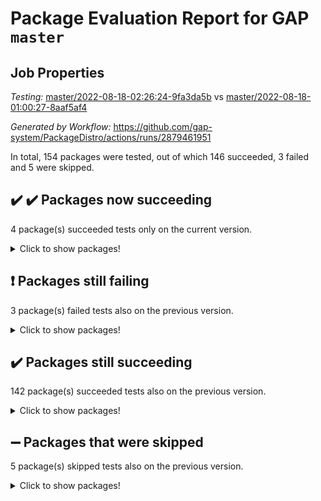 # Package Evaluation Report for GAP `master`

## Job Properties

*Testing:* [master/2022-08-18-02:26:24-9fa3da5b](https://github.com/gap-system/PackageDistro/blob/data/reports/master/2022-08-18-02:26:24-9fa3da5b) vs [master/2022-08-18-01:00:27-8aaf5af4](https://github.com/gap-system/PackageDistro/blob/data/reports/master/2022-08-18-01:00:27-8aaf5af4)

*Generated by Workflow:* https://github.com/gap-system/PackageDistro/actions/runs/2879461951

In total, 154 packages were tested, out of which 146 succeeded, 3 failed and 5 were skipped.

## :heavy_check_mark: :heavy_check_mark: Packages now succeeding

4 package(s) succeeded tests only on the current version.
<details><summary>Click to show packages!</summary>

- gapdoc 1.6.6 [(success)](https://github.com/gap-system/PackageDistro/runs/7890778264?check_suite_focus=true) vs gapdoc 1.6.5 [(skipped)](https://github.com/gap-system/PackageDistro/runs/7889889423?check_suite_focus=true)
- homalgtocas 2022.08-02 [(success)](https://github.com/gap-system/PackageDistro/runs/7890779523?check_suite_focus=true) vs homalgtocas 2022.07-01 [(skipped)](https://github.com/gap-system/PackageDistro/runs/7889889423?check_suite_focus=true)
- io_forhomalg 2022.08-02 [(success)](https://github.com/gap-system/PackageDistro/runs/7890779825?check_suite_focus=true) vs io_forhomalg 2022.03-01 [(skipped)](https://github.com/gap-system/PackageDistro/runs/7889889423?check_suite_focus=true)
- localizeringforhomalg 2022.08-02 [(success)](https://github.com/gap-system/PackageDistro/runs/7890780594?check_suite_focus=true) vs localizeringforhomalg 2022.03-01 [(skipped)](https://github.com/gap-system/PackageDistro/runs/7889889423?check_suite_focus=true)
</details>

## :exclamation: Packages still failing

3 package(s) failed tests also on the previous version.
<details><summary>Click to show packages!</summary>

- francy 1.2.4 [(failure)](https://github.com/gap-system/PackageDistro/runs/7890778159?check_suite_focus=true)
- packagemanager 1.2 [(failure)](https://github.com/gap-system/PackageDistro/runs/7890781561?check_suite_focus=true)
- recog 1.3.2 [(failure)](https://github.com/gap-system/PackageDistro/runs/7890782198?check_suite_focus=true)
</details>

## :heavy_check_mark: Packages still succeeding

142 package(s) succeeded tests also on the previous version.
<details><summary>Click to show packages!</summary>

- 4ti2interface 2022.08-03 [(success)](https://github.com/gap-system/PackageDistro/runs/7890775908?check_suite_focus=true)
- ace 5.5 [(success)](https://github.com/gap-system/PackageDistro/runs/7890775958?check_suite_focus=true)
- aclib 1.3.2 [(success)](https://github.com/gap-system/PackageDistro/runs/7890775992?check_suite_focus=true)
- agt 0.2 [(success)](https://github.com/gap-system/PackageDistro/runs/7890776034?check_suite_focus=true)
- alnuth 3.2.1 [(success)](https://github.com/gap-system/PackageDistro/runs/7890776082?check_suite_focus=true)
- anupq 3.2.6 [(success)](https://github.com/gap-system/PackageDistro/runs/7890776125?check_suite_focus=true)
- atlasrep 2.1.4 [(success)](https://github.com/gap-system/PackageDistro/runs/7890776177?check_suite_focus=true)
- autodoc 2022.07.10 [(success)](https://github.com/gap-system/PackageDistro/runs/7890776210?check_suite_focus=true)
- automata 1.15 [(success)](https://github.com/gap-system/PackageDistro/runs/7890776250?check_suite_focus=true)
- automgrp 1.3.2 [(success)](https://github.com/gap-system/PackageDistro/runs/7890776306?check_suite_focus=true)
- autpgrp 1.11 [(success)](https://github.com/gap-system/PackageDistro/runs/7890776339?check_suite_focus=true)
- cap 2022.08-05 [(success)](https://github.com/gap-system/PackageDistro/runs/7890776388?check_suite_focus=true)
- caratinterface 2.3.4 [(success)](https://github.com/gap-system/PackageDistro/runs/7890776427?check_suite_focus=true)
- cddinterface 2022.08.11 [(success)](https://github.com/gap-system/PackageDistro/runs/7890776463?check_suite_focus=true)
- circle 1.6.5 [(success)](https://github.com/gap-system/PackageDistro/runs/7890776509?check_suite_focus=true)
- classicpres 1.22 [(success)](https://github.com/gap-system/PackageDistro/runs/7890776550?check_suite_focus=true)
- cohomolo 1.6.10 [(success)](https://github.com/gap-system/PackageDistro/runs/7890776587?check_suite_focus=true)
- congruence 1.2.4 [(success)](https://github.com/gap-system/PackageDistro/runs/7890776631?check_suite_focus=true)
- corelg 1.56 [(success)](https://github.com/gap-system/PackageDistro/runs/7890776673?check_suite_focus=true)
- crime 1.6 [(success)](https://github.com/gap-system/PackageDistro/runs/7890776720?check_suite_focus=true)
- crisp 1.4.5 [(success)](https://github.com/gap-system/PackageDistro/runs/7890776758?check_suite_focus=true)
- crypting 0.10 [(success)](https://github.com/gap-system/PackageDistro/runs/7890776821?check_suite_focus=true)
- cryst 4.1.25 [(success)](https://github.com/gap-system/PackageDistro/runs/7890776870?check_suite_focus=true)
- crystcat 1.1.10 [(success)](https://github.com/gap-system/PackageDistro/runs/7890776933?check_suite_focus=true)
- ctbllib 1.3.4 [(success)](https://github.com/gap-system/PackageDistro/runs/7890776985?check_suite_focus=true)
- cubefree 1.19 [(success)](https://github.com/gap-system/PackageDistro/runs/7890777025?check_suite_focus=true)
- curlinterface 2.2.3 [(success)](https://github.com/gap-system/PackageDistro/runs/7890777067?check_suite_focus=true)
- cvec 2.7.6 [(success)](https://github.com/gap-system/PackageDistro/runs/7890777108?check_suite_focus=true)
- datastructures 0.2.7 [(success)](https://github.com/gap-system/PackageDistro/runs/7890777165?check_suite_focus=true)
- deepthought 1.0.5 [(success)](https://github.com/gap-system/PackageDistro/runs/7890777229?check_suite_focus=true)
- design 1.7 [(success)](https://github.com/gap-system/PackageDistro/runs/7890777288?check_suite_focus=true)
- difsets 2.3.1 [(success)](https://github.com/gap-system/PackageDistro/runs/7890777349?check_suite_focus=true)
- digraphs 1.5.3 [(success)](https://github.com/gap-system/PackageDistro/runs/7890777401?check_suite_focus=true)
- edim 1.3.5 [(success)](https://github.com/gap-system/PackageDistro/runs/7890777462?check_suite_focus=true)
- example 4.3.2 [(success)](https://github.com/gap-system/PackageDistro/runs/7890777568?check_suite_focus=true)
- examplesforhomalg 2022.08-02 [(success)](https://github.com/gap-system/PackageDistro/runs/7890777632?check_suite_focus=true)
- factint 1.6.3 [(success)](https://github.com/gap-system/PackageDistro/runs/7890777678?check_suite_focus=true)
- ferret 1.0.8 [(success)](https://github.com/gap-system/PackageDistro/runs/7890777738?check_suite_focus=true)
- fga 1.4.0 [(success)](https://github.com/gap-system/PackageDistro/runs/7890777799?check_suite_focus=true)
- fining 1.5 [(success)](https://github.com/gap-system/PackageDistro/runs/7890777868?check_suite_focus=true)
- float 1.0.3 [(success)](https://github.com/gap-system/PackageDistro/runs/7890777934?check_suite_focus=true)
- format 1.4.3 [(success)](https://github.com/gap-system/PackageDistro/runs/7890777972?check_suite_focus=true)
- forms 1.2.8 [(success)](https://github.com/gap-system/PackageDistro/runs/7890778018?check_suite_focus=true)
- fplsa 1.2.5 [(success)](https://github.com/gap-system/PackageDistro/runs/7890778067?check_suite_focus=true)
- fr 2.4.10 [(success)](https://github.com/gap-system/PackageDistro/runs/7890778114?check_suite_focus=true)
- fwtree 1.3 [(success)](https://github.com/gap-system/PackageDistro/runs/7890778202?check_suite_focus=true)
- gauss 2022.08-04 [(success)](https://github.com/gap-system/PackageDistro/runs/7890778301?check_suite_focus=true)
- gaussforhomalg 2022.08-02 [(success)](https://github.com/gap-system/PackageDistro/runs/7890778350?check_suite_focus=true)
- gbnp 1.0.5 [(success)](https://github.com/gap-system/PackageDistro/runs/7890778419?check_suite_focus=true)
- generalizedmorphismsforcap 2022.05-01 [(success)](https://github.com/gap-system/PackageDistro/runs/7890778477?check_suite_focus=true)
- genss 1.6.7 [(success)](https://github.com/gap-system/PackageDistro/runs/7890778539?check_suite_focus=true)
- gradedmodules 2022.08-02 [(success)](https://github.com/gap-system/PackageDistro/runs/7890778604?check_suite_focus=true)
- gradedringforhomalg 2022.08-02 [(success)](https://github.com/gap-system/PackageDistro/runs/7890778676?check_suite_focus=true)
- grape 4.8.5 [(success)](https://github.com/gap-system/PackageDistro/runs/7890778730?check_suite_focus=true)
- groupoids 1.71 [(success)](https://github.com/gap-system/PackageDistro/runs/7890778844?check_suite_focus=true)
- grpconst 2.6.2 [(success)](https://github.com/gap-system/PackageDistro/runs/7890778926?check_suite_focus=true)
- guarana 0.96.3 [(success)](https://github.com/gap-system/PackageDistro/runs/7890778993?check_suite_focus=true)
- guava 3.16 [(success)](https://github.com/gap-system/PackageDistro/runs/7890779067?check_suite_focus=true)
- hap 1.47 [(success)](https://github.com/gap-system/PackageDistro/runs/7890779137?check_suite_focus=true)
- hapcryst 0.1.15 [(success)](https://github.com/gap-system/PackageDistro/runs/7890779210?check_suite_focus=true)
- hecke 1.5.3 [(success)](https://github.com/gap-system/PackageDistro/runs/7890779250?check_suite_focus=true)
- help 3.5 [(success)](https://github.com/gap-system/PackageDistro/runs/7890779312?check_suite_focus=true)
- homalg 2022.08-03 [(success)](https://github.com/gap-system/PackageDistro/runs/7890779410?check_suite_focus=true)
- idrel 2.44 [(success)](https://github.com/gap-system/PackageDistro/runs/7890779586?check_suite_focus=true)
- images 1.3.1 [(success)](https://github.com/gap-system/PackageDistro/runs/7890779643?check_suite_focus=true)
- intpic 0.3.0 [(success)](https://github.com/gap-system/PackageDistro/runs/7890779705?check_suite_focus=true)
- io 4.7.2 [(success)](https://github.com/gap-system/PackageDistro/runs/7890779762?check_suite_focus=true)
- irredsol 1.4.3 [(success)](https://github.com/gap-system/PackageDistro/runs/7890779907?check_suite_focus=true)
- json 2.1.0 [(success)](https://github.com/gap-system/PackageDistro/runs/7890779990?check_suite_focus=true)
- jupyterkernel 1.4.1 [(success)](https://github.com/gap-system/PackageDistro/runs/7890780039?check_suite_focus=true)
- jupyterviz 1.5.6 [(success)](https://github.com/gap-system/PackageDistro/runs/7890780097?check_suite_focus=true)
- kan 1.34 [(success)](https://github.com/gap-system/PackageDistro/runs/7890780161?check_suite_focus=true)
- kbmag 1.5.9 [(success)](https://github.com/gap-system/PackageDistro/runs/7890780234?check_suite_focus=true)
- laguna 3.9.5 [(success)](https://github.com/gap-system/PackageDistro/runs/7890780288?check_suite_focus=true)
- liealgdb 2.2.1 [(success)](https://github.com/gap-system/PackageDistro/runs/7890780384?check_suite_focus=true)
- liepring 2.7 [(success)](https://github.com/gap-system/PackageDistro/runs/7890780430?check_suite_focus=true)
- liering 2.4.2 [(success)](https://github.com/gap-system/PackageDistro/runs/7890780487?check_suite_focus=true)
- linearalgebraforcap 2022.08-03 [(success)](https://github.com/gap-system/PackageDistro/runs/7890780541?check_suite_focus=true)
- loops 3.4.2 [(success)](https://github.com/gap-system/PackageDistro/runs/7890780658?check_suite_focus=true)
- lpres 1.0.3 [(success)](https://github.com/gap-system/PackageDistro/runs/7890780706?check_suite_focus=true)
- majoranaalgebras 1.4 [(success)](https://github.com/gap-system/PackageDistro/runs/7890780752?check_suite_focus=true)
- mapclass 1.4.5 [(success)](https://github.com/gap-system/PackageDistro/runs/7890780813?check_suite_focus=true)
- matgrp 0.70 [(success)](https://github.com/gap-system/PackageDistro/runs/7890780868?check_suite_focus=true)
- matricesforhomalg 2022.08-02 [(success)](https://github.com/gap-system/PackageDistro/runs/7890780914?check_suite_focus=true)
- modisom 2.5.3 [(success)](https://github.com/gap-system/PackageDistro/runs/7890780985?check_suite_focus=true)
- modulepresentationsforcap 2022.08-02 [(success)](https://github.com/gap-system/PackageDistro/runs/7890781021?check_suite_focus=true)
- modules 2022.08-03 [(success)](https://github.com/gap-system/PackageDistro/runs/7890781065?check_suite_focus=true)
- monoidalcategories 2022.08-03 [(success)](https://github.com/gap-system/PackageDistro/runs/7890781107?check_suite_focus=true)
- nconvex 2020.11-04 [(success)](https://github.com/gap-system/PackageDistro/runs/7890781146?check_suite_focus=true)
- nilmat 1.4.2 [(success)](https://github.com/gap-system/PackageDistro/runs/7890781201?check_suite_focus=true)
- nock 1.5 [(success)](https://github.com/gap-system/PackageDistro/runs/7890781268?check_suite_focus=true)
- normalizinterface 1.3.4 [(success)](https://github.com/gap-system/PackageDistro/runs/7890781298?check_suite_focus=true)
- nq 2.5.8 [(success)](https://github.com/gap-system/PackageDistro/runs/7890781349?check_suite_focus=true)
- numericalsgps 1.3.1 [(success)](https://github.com/gap-system/PackageDistro/runs/7890781396?check_suite_focus=true)
- openmath 11.5.1 [(success)](https://github.com/gap-system/PackageDistro/runs/7890781448?check_suite_focus=true)
- orb 4.8.5 [(success)](https://github.com/gap-system/PackageDistro/runs/7890781496?check_suite_focus=true)
- patternclass 2.4.2 [(success)](https://github.com/gap-system/PackageDistro/runs/7890781612?check_suite_focus=true)
- permut 2.0.4 [(success)](https://github.com/gap-system/PackageDistro/runs/7890781647?check_suite_focus=true)
- polenta 1.3.10 [(success)](https://github.com/gap-system/PackageDistro/runs/7890781703?check_suite_focus=true)
- polymaking 0.8.6 [(success)](https://github.com/gap-system/PackageDistro/runs/7890781746?check_suite_focus=true)
- primgrp 3.4.2 [(success)](https://github.com/gap-system/PackageDistro/runs/7890781809?check_suite_focus=true)
- profiling 2.5.0 [(success)](https://github.com/gap-system/PackageDistro/runs/7890781855?check_suite_focus=true)
- qpa 1.34 [(success)](https://github.com/gap-system/PackageDistro/runs/7890781911?check_suite_focus=true)
- quagroup 1.8.3 [(success)](https://github.com/gap-system/PackageDistro/runs/7890781959?check_suite_focus=true)
- radiroot 2.9 [(success)](https://github.com/gap-system/PackageDistro/runs/7890782016?check_suite_focus=true)
- rcwa 4.7.0 [(success)](https://github.com/gap-system/PackageDistro/runs/7890782080?check_suite_focus=true)
- rds 1.8 [(success)](https://github.com/gap-system/PackageDistro/runs/7890782129?check_suite_focus=true)
- repndecomp 1.2.1 [(success)](https://github.com/gap-system/PackageDistro/runs/7890782259?check_suite_focus=true)
- repsn 3.1.0 [(success)](https://github.com/gap-system/PackageDistro/runs/7890782318?check_suite_focus=true)
- resclasses 4.7.3 [(success)](https://github.com/gap-system/PackageDistro/runs/7890782369?check_suite_focus=true)
- sco 2022.08-02 [(success)](https://github.com/gap-system/PackageDistro/runs/7890782416?check_suite_focus=true)
- scscp 2.3.1 [(success)](https://github.com/gap-system/PackageDistro/runs/7890782471?check_suite_focus=true)
- semigroups 5.0.2 [(success)](https://github.com/gap-system/PackageDistro/runs/7890782534?check_suite_focus=true)
- sglppow 2.2 [(success)](https://github.com/gap-system/PackageDistro/runs/7890782754?check_suite_focus=true)
- sgpviz 0.999.5 [(success)](https://github.com/gap-system/PackageDistro/runs/7890782809?check_suite_focus=true)
- simpcomp 2.1.14 [(success)](https://github.com/gap-system/PackageDistro/runs/7890782858?check_suite_focus=true)
- singular 2020.12.18 [(success)](https://github.com/gap-system/PackageDistro/runs/7890782901?check_suite_focus=true)
- sla 1.5.3 [(success)](https://github.com/gap-system/PackageDistro/runs/7890782957?check_suite_focus=true)
- smallgrp 1.5 [(success)](https://github.com/gap-system/PackageDistro/runs/7890783015?check_suite_focus=true)
- smallsemi 0.6.13 [(success)](https://github.com/gap-system/PackageDistro/runs/7890783082?check_suite_focus=true)
- sonata 2.9.4 [(success)](https://github.com/gap-system/PackageDistro/runs/7890783149?check_suite_focus=true)
- sophus 1.27 [(success)](https://github.com/gap-system/PackageDistro/runs/7890783203?check_suite_focus=true)
- spinsym 1.5.2 [(success)](https://github.com/gap-system/PackageDistro/runs/7890783258?check_suite_focus=true)
- standardff 0.9.4 [(success)](https://github.com/gap-system/PackageDistro/runs/7890783312?check_suite_focus=true)
- symbcompcc 1.3.2 [(success)](https://github.com/gap-system/PackageDistro/runs/7890783376?check_suite_focus=true)
- thelma 1.3 [(success)](https://github.com/gap-system/PackageDistro/runs/7890783463?check_suite_focus=true)
- tomlib 1.2.9 [(success)](https://github.com/gap-system/PackageDistro/runs/7890783545?check_suite_focus=true)
- toolsforhomalg 2022.08-02 [(success)](https://github.com/gap-system/PackageDistro/runs/7890783616?check_suite_focus=true)
- toric 1.9.5 [(success)](https://github.com/gap-system/PackageDistro/runs/7890783682?check_suite_focus=true)
- toricvarieties 2022.07.13 [(success)](https://github.com/gap-system/PackageDistro/runs/7890783746?check_suite_focus=true)
- transgrp 3.6.3 [(success)](https://github.com/gap-system/PackageDistro/runs/7890783798?check_suite_focus=true)
- ugaly 4.0.3 [(success)](https://github.com/gap-system/PackageDistro/runs/7890783861?check_suite_focus=true)
- unipot 1.5 [(success)](https://github.com/gap-system/PackageDistro/runs/7890783937?check_suite_focus=true)
- unitlib 4.1.0 [(success)](https://github.com/gap-system/PackageDistro/runs/7890784002?check_suite_focus=true)
- utils 0.76 [(success)](https://github.com/gap-system/PackageDistro/runs/7890784142?check_suite_focus=true)
- uuid 0.7 [(success)](https://github.com/gap-system/PackageDistro/runs/7890784200?check_suite_focus=true)
- walrus 0.9991 [(success)](https://github.com/gap-system/PackageDistro/runs/7890784262?check_suite_focus=true)
- wedderga 4.10.2 [(success)](https://github.com/gap-system/PackageDistro/runs/7890784336?check_suite_focus=true)
- xmod 2.88 [(success)](https://github.com/gap-system/PackageDistro/runs/7890784398?check_suite_focus=true)
- xmodalg 1.22 [(success)](https://github.com/gap-system/PackageDistro/runs/7890784453?check_suite_focus=true)
- yangbaxter 0.10.1 [(success)](https://github.com/gap-system/PackageDistro/runs/7890784489?check_suite_focus=true)
- zeromqinterface 0.14 [(success)](https://github.com/gap-system/PackageDistro/runs/7890784543?check_suite_focus=true)
</details>

## :heavy_minus_sign: Packages that were skipped

5 package(s) skipped tests also on the previous version.
<details><summary>Click to show packages!</summary>

- browse 1.8.14 [(skipped)](https://github.com/gap-system/PackageDistro/runs/7890693969?check_suite_focus=true)
- itc 1.5.1 [(skipped)](https://github.com/gap-system/PackageDistro/runs/7890693969?check_suite_focus=true)
- polycyclic 2.16 [(skipped)](https://github.com/gap-system/PackageDistro/runs/7890693969?check_suite_focus=true)
- ringsforhomalg 2022.07-01 [(skipped)](https://github.com/gap-system/PackageDistro/runs/7890693969?check_suite_focus=true)
- xgap 4.31 [(skipped)](https://github.com/gap-system/PackageDistro/runs/7890693969?check_suite_focus=true)
</details>

